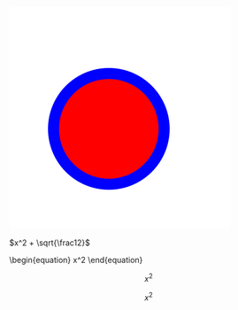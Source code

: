 ![](circle.svg)

$x^2 + \sqrt{\frac12}$

\begin{equation}
  x^2
\end{equation}
 
$$\tag{1}\label{d}
  x^2
$$ 

```math
x^2
```